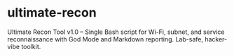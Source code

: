 # ultimate-recon
Ultimate Recon Tool v1.0 – Single Bash script for Wi-Fi, subnet, and service reconnaissance with God Mode and Markdown reporting. Lab-safe, hacker-vibe toolkit.
